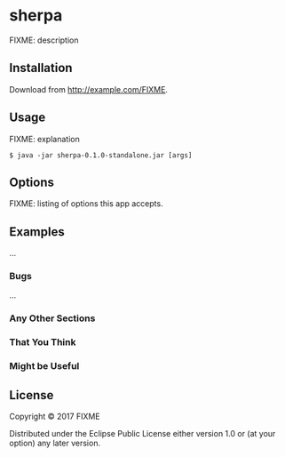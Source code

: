# sherpa

FIXME: description

## Installation

Download from http://example.com/FIXME.

## Usage

FIXME: explanation

    $ java -jar sherpa-0.1.0-standalone.jar [args]

## Options

FIXME: listing of options this app accepts.

## Examples

...

### Bugs

...

### Any Other Sections
### That You Think
### Might be Useful

## License

Copyright © 2017 FIXME

Distributed under the Eclipse Public License either version 1.0 or (at
your option) any later version.
